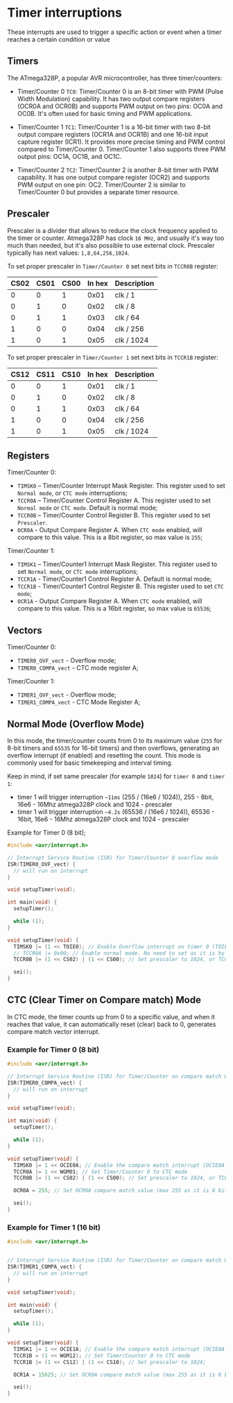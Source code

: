 # Timer interruptions
These interrupts are used to trigger a specific action or event when a timer reaches a certain condition or value

## Timers 
The ATmega328P, a popular AVR microcontroller, has three timer/counters:

- Timer/Counter 0 `TC0`: Timer/Counter 0 is an 8-bit timer with PWM (Pulse Width Modulation) capability. It has two output compare registers (OCR0A and OCR0B) and supports PWM output on two pins: OC0A and OC0B. It's often used for basic timing and PWM applications.

- Timer/Counter 1 `TC1`: Timer/Counter 1 is a 16-bit timer with two 8-bit output compare registers (OCR1A and OCR1B) and one 16-bit input capture register (ICR1). It provides more precise timing and PWM control compared to Timer/Counter 0. Timer/Counter 1 also supports three PWM output pins: OC1A, OC1B, and OC1C.

- Timer/Counter 2 `TC2`: Timer/Counter 2 is another 8-bit timer with PWM capability. It has one output compare register (OCR2) and supports PWM output on one pin: OC2. Timer/Counter 2 is similar to Timer/Counter 0 but provides a separate timer resource.

## Prescaler
Prescaler is a divider that allows to reduce the clock frequency applied to the timer or counter. Atmega328P has clock `16 MHz`, and usually it's way too much than needed, but it's also possible to use external clock. Prescaler typically has next values: `1,8,64,256,1024`.

To set proper prescaler in `Timer/Counter 0` set next bits in `TCCR0B` register:

| CS02 | CS01 | CS00 | In hex | Description |
|------|------|------|--------|-------------|
| 0    | 0    | 1    | 0x01   | clk / 1     |
| 0    | 1    | 0    | 0x02   | clk / 8     |
| 0    | 1    | 1    | 0x03   | clk / 64    |
| 1    | 0    | 0    | 0x04   | clk / 256   |
| 1    | 0    | 1    | 0x05   | clk / 1024  |

To set proper prescaler in `Timer/Counter 1` set next bits in `TCCR1B` register:

| CS12 | CS11 | CS10 | In hex | Description |
|------|------|------|--------|-------------|
| 0    | 0    | 1    | 0x01   | clk / 1     |
| 0    | 1    | 0    | 0x02   | clk / 8     |
| 0    | 1    | 1    | 0x03   | clk / 64    |
| 1    | 0    | 0    | 0x04   | clk / 256   |
| 1    | 0    | 1    | 0x05   | clk / 1024  |


## Registers
Timer/Counter 0: 
- `TIMSK0` – Timer/Counter Interrupt Mask Register. This register used to set `Normal mode`, or `CTC mode` interruptions;
- `TCCR0A` – Timer/Counter Control Register A. This register used to set `Normal mode` or `CTC mode`. Default is normal mode;
- `TCCR0B` – Timer/Counter Control Register B. This register used to set `Prescaler`.
- `OCR0A` - Output Compare Register A. When `CTC mode` enabled, will compare to this value. This is a 8bit register, so max value is `255`;

Timer/Counter 1: 
- `TIMSK1` – Timer/Counter1 Interrupt Mask Register. This register used to set `Normal mode`, or `CTC mode` interruptions;
- `TCCR1A` - Timer/Counter1 Control Register A. Default is normal mode;
- `TCCR1B` - Timer/Counter1 Control Register B. This register used to set `CTC mode`;
- `OCR1A` - Output Compare Register A. When `CTC mode` enabled, will compare to this value. This is a 16bit register, so max value is `65536`;

## Vectors
Timer/Counter 0:
- `TIMER0_OVF_vect` - Overflow mode;
- `TIMER0_COMPA_vect` - CTC mode register A;

Timer/Counter 1:
- `TIMER1_OVF_vect` - Overflow mode;
- `TIMER1_COMPA_vect` - CTC Mode Register A;

## Normal Mode (Overflow Mode)
In this mode, the timer/counter counts from 0 to its maximum value (`255` for 8-bit timers and `65535` for 16-bit timers) and then overflows, generating an overflow interrupt (if enabled) and resetting the count. This mode is commonly used for basic timekeeping and interval timing. 

Keep in mind, if set same prescaler (for example `1024`) for `timer 0` and `timer 1`:
- timer 1 will trigger interruption `~11ms` (255 / (16e6 / 1024)), 255 - 8bit, 16e6 - 16Mhz atmega328P clock and 1024 - prescaler
- timer 1 will trigger interruption `~4.2s` (65536 / (16e6 / 1024)), 65536 - 16bit, 16e6 - 16Mhz atmega328P clock and 1024 - prescaler

Example for Timer 0 (8 bit);
```c
#include <avr/interrupt.h>

// Interrupt Service Routine (ISR) for Timer/Counter 0 overflow mode
ISR(TIMER0_OVF_vect) {
  // will run on interrupt
}

void setupTimer(void);

int main(void) {
  setupTimer();

  while (1);
}

void setupTimer(void) {
  TIMSK0 |= (1 << TOIE0); // Enable Overflow interrupt on timer 0 (TOIE0 Bit for Overflow mode interrupt)
  // TCCR0A |= 0x00; // Enable normal mode. No need to set as it is by default
  TCCR0B |= (1 << CS02) | (1 << CS00); // Set prescaler to 1024, or TCCR0B |= 0x05;

  sei();
} 
```

## CTC (Clear Timer on Compare match) Mode
In CTC mode, the timer counts up from 0 to a specific value, and when it reaches that value, it can automatically reset (clear) back to 0, generates compare match vector interrupt.

### Example for Timer 0 (8 bit)
```c
#include <avr/interrupt.h>

// Interrupt Service Routine (ISR) for Timer/Counter on compare match OCR0A register
ISR(TIMER0_COMPA_vect) {
  // will run on interrupt
}

void setupTimer(void);

int main(void) {
  setupTimer();

  while (1);
}

void setupTimer(void) {
  TIMSK0 |= 1 << OCIE0A; // Enable the compare match interrupt (OCIE0A Bit for Compare Match A interrupt)
  TCCR0A |= 1 << WGM01; // Set Timer/Counter 0 to CTC mode
  TCCR0B |= (1 << CS02) | (1 << CS00); // Set prescaler to 1024, or TCCR0B |= 0x05;

  OCR0A = 255; // Set OCR0A compare match value (max 255 as it is 8 bit register). 16Mhz / 1024 / 255 = 15625 times in second 

  sei();
} 
```

### Example for Timer 1 (16 bit)
```c
#include <avr/interrupt.h>


// Interrupt Service Routine (ISR) for Timer/Counter on compare match OCR1A register
ISR(TIMER1_COMPA_vect) {
  // will run on interrupt
}

void setupTimer(void);

int main(void) {
  setupTimer();

  while (1);
}

void setupTimer(void) {
  TIMSK1 |= 1 << OCIE1A; // Enable the compare match interrupt (OCIE0A Bit for Compare Match A interrupt)
  TCCR1B = (1 << WGM12); // Set Timer/Counter 0 to CTC mode
  TCCR1B |= (1 << CS12) | (1 << CS10); // Set prescaler to 1024;

  OCR1A = 15625; // Set OCR0A compare match value (max 255 as it is 8 bit register). 16Mhz / 1024 / 15625 = 1 times in second 

  sei();
} 
```
